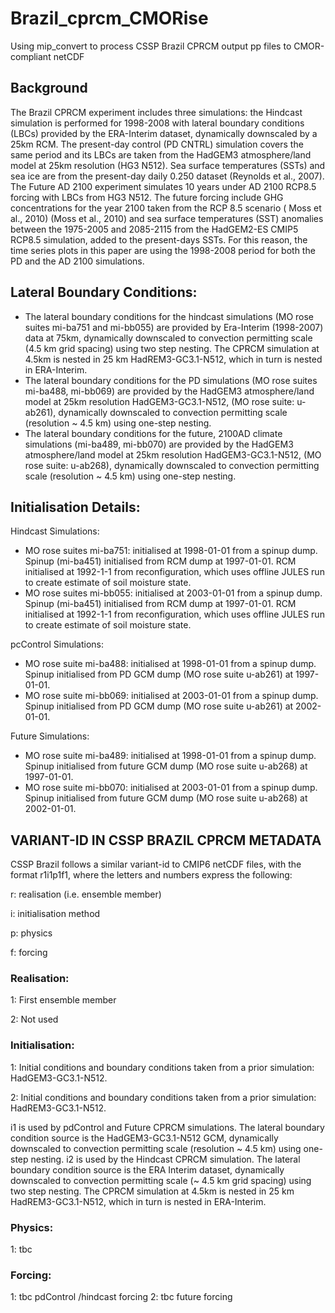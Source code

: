 # Brazil_cprcm_CMORise
Using mip_convert to process CSSP Brazil CPRCM output pp files to CMOR-compliant netCDF 

## Background
The Brazil CPRCM experiment includes three simulations:  the Hindcast simulation is performed for 1998-2008 with lateral boundary conditions (LBCs) provided by the ERA-Interim dataset, dynamically downscaled by a 25km RCM. The present-day control (PD CNTRL) simulation covers the same period and its LBCs are taken from the HadGEM3 atmosphere/land model at 25km resolution (HG3 N512). Sea surface temperatures (SSTs) and sea ice are from the present-day daily 0.250 dataset (Reynolds et al., 2007). The Future AD 2100 experiment simulates 10 years under AD 2100 RCP8.5 forcing with LBCs from HG3 N512. The future forcing include GHG concentrations for the year 2100 taken from the RCP 8.5 scenario ( Moss et al., 2010) (Moss et al., 2010) and sea surface temperatures (SST) anomalies between the 1975-2005 and 2085-2115 from the HadGEM2-ES CMIP5 RCP8.5 simulation, added to the present-days SSTs. For this reason, the time series plots in this paper are using the 1998-2008 period for both the PD and the AD 2100 simulations.

## Lateral Boundary Conditions:
   *	The lateral boundary conditions for the hindcast simulations (MO rose suites mi-ba751 and mi-bb055) are provided by Era-Interim (1998-2007) data at 75km, dynamically downscaled to convection permitting scale (4.5 km grid spacing) using two step nesting. The CPRCM simulation at 4.5km is nested in 25 km HadREM3-GC3.1-N512, which in turn is nested in ERA-Interim. 
   * The lateral boundary conditions for the PD simulations (MO rose suites mi-ba488, mi-bb069) are provided by the HadGEM3 atmosphere/land model at 25km resolution HadGEM3-GC3.1-N512, (MO rose suite: u-ab261), dynamically downscaled to convection permitting scale (resolution ~ 4.5 km) using one-step nesting. 
   * The lateral boundary conditions for the future, 2100AD climate simulations (mi-ba489, mi-bb070) are provided by the HadGEM3 atmosphere/land model at 25km resolution HadGEM3-GC3.1-N512, (MO rose suite: u-ab268), dynamically downscaled to convection permitting scale (resolution ~ 4.5 km) using one-step nesting. 

## Initialisation Details:
Hindcast Simulations:
   * MO rose suites mi-ba751: initialised at 1998-01-01 from a spinup dump. Spinup (mi-ba451) initialised from RCM dump at 1997-01-01. RCM initialised at 1992-1-1 from reconfiguration, which uses offline JULES run to create estimate of soil moisture state. 
   * MO rose suites mi-bb055: initialised at 2003-01-01 from a spinup dump. Spinup (mi-ba451) initialised from RCM dump at 1997-01-01. RCM initialised at 1992-1-1 from reconfiguration, which uses offline JULES run to create estimate of soil moisture state. 

pcControl Simulations:
   * MO rose suite mi-ba488: initialised at 1998-01-01 from a spinup dump. Spinup initialised from PD GCM dump (MO rose suite u-ab261) at 1997-01-01. 
   * MO rose suite mi-bb069: initialised at 2003-01-01 from a spinup dump. Spinup initialised from PD GCM dump (MO rose suite u-ab261) at 2002-01-01. 

Future Simulations: 
   * MO rose suite mi-ba489:  initialised at 1998-01-01 from a spinup dump. Spinup initialised from future GCM dump (MO rose suite u-ab268) at 1997-01-01.
   * MO rose suite mi-bb070:  initialised at 2003-01-01 from a spinup dump. Spinup initialised from future GCM dump (MO rose suite u-ab268) at 2002-01-01.

## VARIANT-ID IN CSSP BRAZIL CPRCM METADATA
CSSP Brazil follows a similar variant-id to CMIP6 netCDF files, with the format r1i1p1f1, where the letters and numbers express the following:

r: realisation (i.e. ensemble member)

i: initialisation method

p: physics

f: forcing

### Realisation:
1: First ensemble member 

2: Not used

### Initialisation:
1: Initial conditions and boundary conditions taken from a prior simulation: HadGEM3-GC3.1-N512. 

2: Initial conditions and boundary conditions taken from a prior simulation: HadREM3-GC3.1-N512. 

i1 is used by pdControl and Future CPRCM simulations. The lateral boundary condition source is the HadGEM3-GC3.1-N512 GCM, dynamically downscaled to convection permitting scale (resolution ~ 4.5 km) using one-step nesting. 
i2 is used by the Hindcast CPRCM simulation. The lateral boundary condition source is the ERA Interim dataset, dynamically downscaled to convection permitting scale (~ 4.5 km grid spacing) using two step nesting. The CPRCM simulation at 4.5km is nested in 25 km HadREM3-GC3.1-N512, which in turn is nested in ERA-Interim. 

### Physics:
1: tbc 

### Forcing:
1: tbc pdControl /hindcast forcing
2: tbc future forcing
